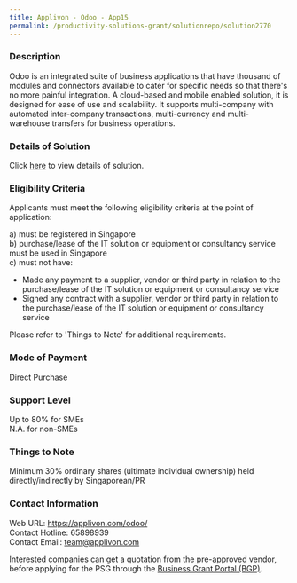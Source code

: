 ```yaml
---
title: Applivon - Odoo - App15
permalink: /productivity-solutions-grant/solutionrepo/solution2770
---
```


### Description

Odoo is an integrated suite of business applications that have thousand of modules  and connectors available to cater for specific needs so that there's no more painful integration. A cloud-based and mobile enabled solution, it is designed for ease of use and scalability. It supports multi-company with automated inter-company transactions, multi-currency and multi-warehouse transfers for business operations.

### Details of Solution

Click <a href='https://www.gobusiness.gov.sg/images/psg/Applivon_20210515_Desensitised_Annex_3_Part_3.pdf' target='_blank' rel='noopener'>here</a> to view details of solution.

### Eligibility Criteria

Applicants must meet the following eligibility criteria at the point of application:

a) must be registered in Singapore <br>
b) purchase/lease of the IT solution or equipment or consultancy service must be used in Singapore <br>
c) must not have:
- Made any payment to a supplier, vendor or third party in relation to the purchase/lease of the IT solution or equipment or consultancy service
- Signed any contract with a supplier, vendor or third party in relation to the purchase/lease of the IT solution or equipment or consultancy service

Please refer to 'Things to Note' for additional requirements.

### Mode of Payment
Direct Purchase

### Support Level
Up to 80% for SMEs <br>
N.A. for non-SMEs

### Things to Note
Minimum 30% ordinary shares (ultimate individual ownership) held directly/indirectly by Singaporean/PR

### Contact Information
Web URL: https://applivon.com/odoo/ <br>Contact Hotline: 65898939 <br>Contact Email: team@applivon.com <br>

Interested companies can get a quotation from the pre-approved vendor, before applying for the PSG through the <a target='_blank' rel='noopener' href='https://www.businessgrants.gov.sg/'>Business Grant Portal (BGP)</a>.
